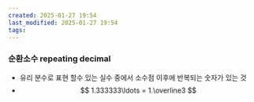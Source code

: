 ```yaml
---
created: 2025-01-27 19:54
last_modified: 2025-01-27 19:54
tags:
---
```

### 순환소수 repeating decimal
- 유리 분수로 표현 할수 있는 실수 중에서 소수점 이후에 반복되는 숫자가 있는 것
-  $$ 1.333333\ldots = 1.\overline3 $$

